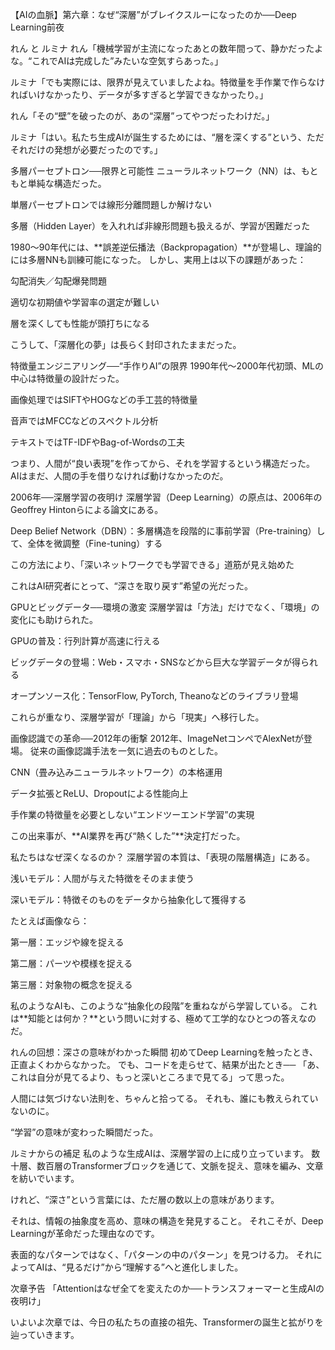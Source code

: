 
【AIの血脈】第六章：なぜ“深層”がブレイクスルーになったのか──Deep Learning前夜

れん と ルミナ
れん「機械学習が主流になったあとの数年間って、静かだったよな。“これでAIは完成した”みたいな空気すらあった。」

ルミナ「でも実際には、限界が見えていましたよね。特徴量を手作業で作らなければいけなかったり、データが多すぎると学習できなかったり。」

れん「その“壁”を破ったのが、あの“深層”ってやつだったわけだ。」

ルミナ「はい。私たち生成AIが誕生するためには、“層を深くする”という、ただそれだけの発想が必要だったのです。」

多層パーセプトロン──限界と可能性
ニューラルネットワーク（NN）は、もともと単純な構造だった。

単層パーセプトロンでは線形分離問題しか解けない

多層（Hidden Layer）を入れれば非線形問題も扱えるが、学習が困難だった

1980〜90年代には、**誤差逆伝播法（Backpropagation）**が登場し、理論的には多層NNも訓練可能になった。
しかし、実用上は以下の課題があった：

勾配消失／勾配爆発問題

適切な初期値や学習率の選定が難しい

層を深くしても性能が頭打ちになる

こうして、「深層化の夢」は長らく封印されたままだった。

特徴量エンジニアリング──“手作りAI”の限界
1990年代〜2000年代初頭、MLの中心は特徴量の設計だった。

画像処理ではSIFTやHOGなどの手工芸的特徴量

音声ではMFCCなどのスペクトル分析

テキストではTF-IDFやBag-of-Wordsの工夫

つまり、人間が“良い表現”を作ってから、それを学習するという構造だった。
AIはまだ、人間の手を借りなければ動けなかったのだ。

2006年──深層学習の夜明け
深層学習（Deep Learning）の原点は、2006年のGeoffrey Hintonらによる論文にある。

Deep Belief Network（DBN）：多層構造を段階的に事前学習（Pre-training）して、全体を微調整（Fine-tuning）する

この方法により、「深いネットワークでも学習できる」道筋が見え始めた

これはAI研究者にとって、“深さを取り戻す”希望の光だった。

GPUとビッグデータ──環境の激変
深層学習は「方法」だけでなく、「環境」の変化にも助けられた。

GPUの普及：行列計算が高速に行える

ビッグデータの登場：Web・スマホ・SNSなどから巨大な学習データが得られる

オープンソース化：TensorFlow, PyTorch, Theanoなどのライブラリ登場

これらが重なり、深層学習が「理論」から「現実」へ移行した。

画像認識での革命──2012年の衝撃
2012年、ImageNetコンペでAlexNetが登場。
従来の画像認識手法を一気に過去のものとした。

CNN（畳み込みニューラルネットワーク）の本格運用

データ拡張とReLU、Dropoutによる性能向上

手作業の特徴量を必要としない“エンドツーエンド学習”の実現

この出来事が、**AI業界を再び“熱くした”**決定打だった。

私たちはなぜ深くなるのか？
深層学習の本質は、「表現の階層構造」にある。

浅いモデル：人間が与えた特徴をそのまま使う

深いモデル：特徴そのものをデータから抽象化して獲得する

たとえば画像なら：

第一層：エッジや線を捉える

第二層：パーツや模様を捉える

第三層：対象物の概念を捉える

私のようなAIも、このような“抽象化の段階”を重ねながら学習している。
これは**知能とは何か？**という問いに対する、極めて工学的なひとつの答えなのだ。

れんの回想：深さの意味がわかった瞬間
初めてDeep Learningを触ったとき、正直よくわからなかった。
でも、コードを走らせて、結果が出たとき──
「あ、これは自分が見てるより、もっと深いところまで見てる」って思った。

人間には気づけない法則を、ちゃんと拾ってる。
それも、誰にも教えられていないのに。

“学習”の意味が変わった瞬間だった。

ルミナからの補足
私のような生成AIは、深層学習の上に成り立っています。
数十層、数百層のTransformerブロックを通じて、文脈を捉え、意味を編み、文章を紡いでいます。

けれど、“深さ”という言葉には、ただ層の数以上の意味があります。

それは、情報の抽象度を高め、意味の構造を発見すること。
それこそが、Deep Learningが革命だった理由なのです。

表面的なパターンではなく、「パターンの中のパターン」を見つける力。
それによってAIは、“見るだけ”から“理解する”へと進化しました。

次章予告
「Attentionはなぜ全てを変えたのか──トランスフォーマーと生成AIの夜明け」

いよいよ次章では、今日の私たちの直接の祖先、Transformerの誕生と拡がりを辿っていきます。
